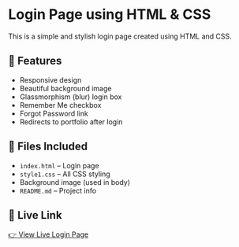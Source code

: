# Login Page using HTML & CSS

This is a simple and stylish login page created using HTML and CSS.  

## 🔹 Features

- Responsive design
- Beautiful background image
- Glassmorphism (blur) login box
- Remember Me checkbox
- Forgot Password link
- Redirects to portfolio after login

## 📁 Files Included

- `index.html` – Login page
- `style1.css` – All CSS styling
- Background image (used in body)
- `README.md` – Project info

## 🔗 Live Link

[👉 View Live Login Page](https://jigar71.github.io/Login-Page/)  
